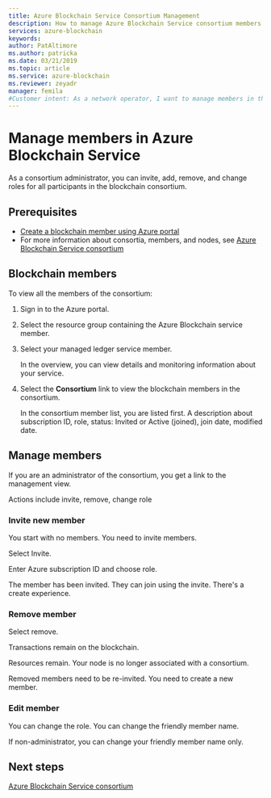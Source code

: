 ```yaml
---
title: Azure Blockchain Service Consortium Management
description: How to manage Azure Blockchain Service consortium members
services: azure-blockchain
keywords: 
author: PatAltimore
ms.author: patricka
ms.date: 03/21/2019
ms.topic: article
ms.service: azure-blockchain
ms.reviewer: zeyadr
manager: femila
#Customer intent: As a network operator, I want to manage members in the consortium so that I can control access to a private blockchain.
---
```


# Manage members in Azure Blockchain Service

As a consortium administrator, you can invite, add, remove, and change roles for all participants in the blockchain consortium.

## Prerequisites

* [Create a blockchain member using Azure portal](create-member-portal.md)
* For more information about consortia, members, and nodes, see [Azure Blockchain Service consortium](consortium.md)

## Blockchain members

To view all the members of the consortium:

1. Sign in to the Azure portal.
1. Select the resource group containing the Azure Blockchain service member.
1. Select your managed ledger service member.

    In the overview, you can view details and monitoring information about your service.


1. Select the **Consortium** link to view the blockchain members in the consortium.

    In the consortium member list, you are listed first. A description about subscription ID, role, status: Invited or Active (joined), join date, modified date.

## Manage members

If you are an administrator of the consortium, you get a link to the management view.

Actions include invite, remove, change role

### Invite new member

You start with no members. You need to invite members.

Select Invite.

Enter Azure subscription ID and choose role.

The member has been invited. They can join using the invite.  There's a create experience.

### Remove member

Select remove.

Transactions remain on the blockchain.

Resources remain. Your node is no longer associated with a consortium.

Removed members need to be re-invited. You need to create a new member.

### Edit member

You can change the role. You can change the friendly member name.

If non-administrator, you can change your friendly member name only.

## Next steps

[Azure Blockchain Service consortium](consortium.md)